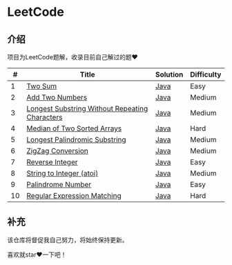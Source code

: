 # LeetCode

## 介绍

项目为LeetCode题解，收录目前自己解过的题♥

| #   | Title                                                                                                                           | Solution                                                                 | Difficulty |
| --- | ------------------------------------------------------------------------------------------------------------------------------- | ------------------------------------------------------------------------ | ---------- |
| 1   | [Two Sum](https://leetcode.com/problems/two-sum/)                                                                               | [Java](https://github.com/yuhanwen2013/LeetCode/algorithms/Two%20Sum.md) | Easy       |
| 2   | [Add Two Numbers](https://leetcode.com/problems/add-two-numbers/)                                                               | [Java]()                                                                 | Medium     |
| 3   | [Longest Substring Without Repeating Characters](https://leetcode.com/problems/longest-substring-without-repeating-characters/) | [Java]()                                                                 | Medium     |
| 4   | [Median of Two Sorted Arrays](https://leetcode.com/problems/median-of-two-sorted-arrays/)                                       | [Java]()                                                                 | Hard       |
| 5   | [Longest Palindromic Substring](https://leetcode.com/problems/longest-palindromic-substring/)                                   | [Java]()                                                                 | Medium     |
| 6   | [ZigZag Conversion](https://leetcode.com/problems/zigzag-conversion/)                                                           | [Java]()                                                                 | Medium     |
| 7   | [Reverse Integer](https://leetcode.com/problems/reverse-integer/)                                                               | [Java]()                                                                 | Easy       |
| 8   | [String to Integer (atoi)](https://leetcode.com/problems/string-to-integer-atoi/)                                               | [Java]()                                                                 | Medium     |
| 9   | [Palindrome Number](https://leetcode.com/problems/palindrome-number/)                                                           | [Java]()                                                                 | Easy       |
| 10  | [Regular Expression Matching](https://leetcode.com/problems/regular-expression-matching/)                                       | [Java]()                                                                 | Hard       |

## 补充

该仓库将督促我自己努力，将始终保持更新。

喜欢就star❤️一下吧！
